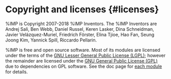 Copyright and licenses {#licenses}
======================

%IMP is Copyright 2007-2018 %IMP Inventors. The %IMP Inventors are
Andrej Sali, Ben Webb, Daniel Russel, Keren Lasker, Dina Schneidman,
Javier Velázquez-Muriel, Friedrich Förster, Elina Tjioe, Hao Fan,
Seung Joong Kim, Yannick Spill, Riccardo Pellarin.

%IMP is free and open source software. Most of its modules are licensed under
the terms of the [GNU Lesser General Public License (LGPL)](http://www.gnu.org/licenses/old-licenses/lgpl-2.1.html);
however the remainder are licensed under the [GNU General Public License (GPL)](http://www.gnu.org/copyleft/gpl.html)
due to dependencies on GPL software.
See the doc page for [each module](../ref/namespaces.html) for details.
